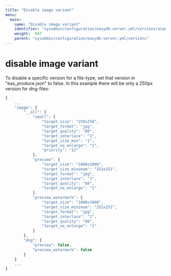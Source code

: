 ```yaml
---
title: "Disable image variant"
menu:
  main:
    name: "Disable image variant"
    identifier: "sysadmin/configuration/easydb-server.yml/versions/example_disable"
    weight: -947
    parent: "sysadmin/configuration/easydb-server.yml/versions"
---
```


# disable image variant

To disable a specific version for a file-type, set that version in "eas_produce.json" to false. In this example there will be only a 250px version for dng-files:

```javascript
{
    ...
    "image": {
        "__all": {
            "small": {
                "target_size": "250x250",
                "target_format": "jpg",
                "target_quality": "80",
                "target_interlace": "1",
                "target_size_min": "1",
                "target_no_enlarge": "1",
                "priority": "12"
            },
            "preview": {
                "target_size": "1000x1000",
                "target_size_minimum": "251x251",
                "target_format": "jpg",
                "target_interlace": "1",
                "target_quality": "80",
                "target_no_enlarge": "1"
            },
            "preview_watermark": {
                "target_size": "1000x1000",
                "target_size_minimum": "251x251",
                "target_format": "jpg",
                "target_interlace": "1",
                "target_quality": "80",
                "target_no_enlarge": "1"
            }
        },
        "dng": {
            "preview": false,
            "preview_watermark": false
        }
    }
    ...
}
```
